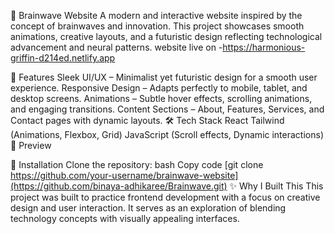 
🧠 Brainwave Website
A modern and interactive website inspired by the concept of brainwaves and innovation. This project showcases smooth animations, creative layouts, and a futuristic design reflecting technological advancement and neural patterns.
website live on -https://harmonious-griffin-d214ed.netlify.app

🚀 Features
Sleek UI/UX – Minimalist yet futuristic design for a smooth user experience.
Responsive Design – Adapts perfectly to mobile, tablet, and desktop screens.
Animations – Subtle hover effects, scrolling animations, and engaging transitions.
Content Sections – About, Features, Services, and Contact pages with dynamic layouts.
🛠️ Tech Stack
React
Tailwind (Animations, Flexbox, Grid)
JavaScript (Scroll effects, Dynamic interactions)
📸 Preview

📂 Installation
Clone the repository:
bash
Copy code
[git clone https://github.com/your-username/brainwave-website](https://github.com/binaya-adhikaree/Brainwave.git)
✨ Why I Built This
This project was built to practice frontend development with a focus on creative design and user interaction. It serves as an exploration of blending technology concepts with visually appealing interfaces.

